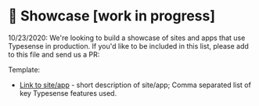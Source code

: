 # 🌟 Showcase [work in progress]

10/23/2020: We're looking to build a showcase of sites and apps that use Typesense in production. If you'd like to be included in this list, please add to this file and send us a PR:

Template: 
- [Link to site/app](typesense.org) - short description of site/app; Comma separated list of key Typesense features used.
